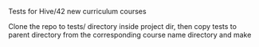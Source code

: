 Tests for Hive/42 new curriculum courses

Clone the repo to tests/ directory inside project dir, then copy tests to parent directory from the corresponding 
course name directory and make